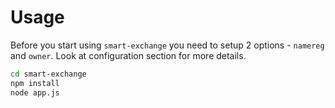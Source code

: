 # Usage

Before you start using `smart-exchange` you need to setup 2 options - `namereg` and `owner`. Look at configuration section for more details.

```bash
cd smart-exchange
npm install
node app.js
```

